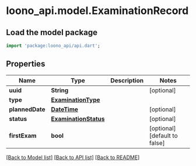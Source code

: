 # loono_api.model.ExaminationRecord

## Load the model package
```dart
import 'package:loono_api/api.dart';
```

## Properties
Name | Type | Description | Notes
------------ | ------------- | ------------- | -------------
**uuid** | **String** |  | [optional] 
**type** | [**ExaminationType**](ExaminationType.md) |  | 
**plannedDate** | [**DateTime**](DateTime.md) |  | [optional] 
**status** | [**ExaminationStatus**](ExaminationStatus.md) |  | [optional] 
**firstExam** | **bool** |  | [optional] [default to false]

[[Back to Model list]](../README.md#documentation-for-models) [[Back to API list]](../README.md#documentation-for-api-endpoints) [[Back to README]](../README.md)


